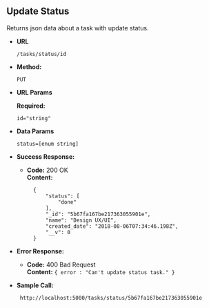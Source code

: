 **Update Status**
----
  Returns json data about a task with update status.

* **URL**
    ```
    /tasks/status/id
    ```

* **Method:**

  `PUT`
  
*  **URL Params**

   **Required:**
 
   `id="string"`

* **Data Params**

  `status=[enum string]`

* **Success Response:**

  * **Code:** 200 OK<br />
    **Content:** 
    ```
      {
          "status": [
              "done"
          ],
          "_id": "5b67fa167be217363055901e",
          "name": "Design UX/UI",
          "created_date": "2018-08-06T07:34:46.198Z",
          "__v": 0
      }
    ```
 
* **Error Response:**

  * **Code:** 400 Bad Request <br />
    **Content:** `{ error : "Can't update status task." }`

* **Sample Call:**

  ```
   http://localhost:5000/tasks/status/5b67fa167be217363055901e
  ```